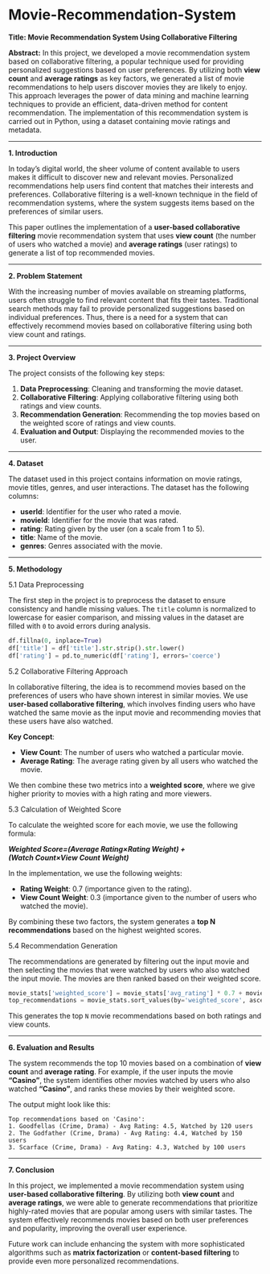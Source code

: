 # Movie-Recommendation-System

**Title: Movie Recommendation System Using Collaborative Filtering**

**Abstract:**
In this project, we developed a movie recommendation system based on collaborative filtering, a popular technique used for providing personalized suggestions based on user preferences. By utilizing both **view count** and **average ratings** as key factors, we generated a list of movie recommendations to help users discover movies they are likely to enjoy. This approach leverages the power of data mining and machine learning techniques to provide an efficient, data-driven method for content recommendation. The implementation of this recommendation system is carried out in Python, using a dataset containing movie ratings and metadata.

---

 **1. Introduction**

In today’s digital world, the sheer volume of content available to users makes it difficult to discover new and relevant movies. Personalized recommendations help users find content that matches their interests and preferences. Collaborative filtering is a well-known technique in the field of recommendation systems, where the system suggests items based on the preferences of similar users.

This paper outlines the implementation of a **user-based collaborative filtering** movie recommendation system that uses **view count** (the number of users who watched a movie) and **average ratings** (user ratings) to generate a list of top recommended movies.

---
 **2. Problem Statement**

With the increasing number of movies available on streaming platforms, users often struggle to find relevant content that fits their tastes. Traditional search methods may fail to provide personalized suggestions based on individual preferences. Thus, there is a need for a system that can effectively recommend movies based on collaborative filtering using both view count and ratings.

---

**3. Project Overview**

The project consists of the following key steps:
1. **Data Preprocessing**: Cleaning and transforming the movie dataset.
2. **Collaborative Filtering**: Applying collaborative filtering using both ratings and view counts.
3. **Recommendation Generation**: Recommending the top movies based on the weighted score of ratings and view counts.
4. **Evaluation and Output**: Displaying the recommended movies to the user.

---
**4. Dataset**

The dataset used in this project contains information on movie ratings, movie titles, genres, and user interactions. The dataset has the following columns:

- **userId**: Identifier for the user who rated a movie.
- **movieId**: Identifier for the movie that was rated.
- **rating**: Rating given by the user (on a scale from 1 to 5).
- **title**: Name of the movie.
- **genres**: Genres associated with the movie.

---

**5. Methodology**

5.1 Data Preprocessing

The first step in the project is to preprocess the dataset to ensure consistency and handle missing values. The `title` column is normalized to lowercase for easier comparison, and missing values in the dataset are filled with `0` to avoid errors during analysis.

```python
df.fillna(0, inplace=True)
df['title'] = df['title'].str.strip().str.lower()
df['rating'] = pd.to_numeric(df['rating'], errors='coerce')
```

5.2 Collaborative Filtering Approach

In collaborative filtering, the idea is to recommend movies based on the preferences of users who have shown interest in similar movies. We use **user-based collaborative filtering**, which involves finding users who have watched the same movie as the input movie and recommending movies that these users have also watched.

**Key Concept**:
- **View Count**: The number of users who watched a particular movie.
- **Average Rating**: The average rating given by all users who watched the movie.

We then combine these two metrics into a **weighted score**, where we give higher priority to movies with a high rating and more viewers.

5.3 Calculation of Weighted Score

To calculate the weighted score for each movie, we use the following formula:

***Weighted Score=(Average Rating×Rating Weight) + (Watch Count×View Count Weight)***


In the implementation, we use the following weights:
- **Rating Weight**: 0.7 (importance given to the rating).
- **View Count Weight**: 0.3 (importance given to the number of users who watched the movie).

By combining these two factors, the system generates a **top N recommendations** based on the highest weighted scores.

5.4 Recommendation Generation

The recommendations are generated by filtering out the input movie and then selecting the movies that were watched by users who also watched the input movie. The movies are then ranked based on their weighted score.

```python
movie_stats['weighted_score'] = movie_stats['avg_rating'] * 0.7 + movie_stats['watch_count'] * 0.3
top_recommendations = movie_stats.sort_values(by='weighted_score', ascending=False).head(top_n)
```

This generates the top `N` movie recommendations based on both ratings and view counts.

---


**6. Evaluation and Results**

The system recommends the top 10 movies based on a combination of **view count** and **average rating**. For example, if the user inputs the movie **“Casino”**, the system identifies other movies watched by users who also watched **“Casino”**, and ranks these movies by their weighted score.

The output might look like this:

```
Top recommendations based on 'Casino':
1. Goodfellas (Crime, Drama) - Avg Rating: 4.5, Watched by 120 users
2. The Godfather (Crime, Drama) - Avg Rating: 4.4, Watched by 150 users
3. Scarface (Crime, Drama) - Avg Rating: 4.3, Watched by 100 users
```

---

**7. Conclusion**

In this project, we implemented a movie recommendation system using **user-based collaborative filtering**. By utilizing both **view count** and **average ratings**, we were able to generate recommendations that prioritize highly-rated movies that are popular among users with similar tastes. The system effectively recommends movies based on both user preferences and popularity, improving the overall user experience.

Future work can include enhancing the system with more sophisticated algorithms such as **matrix factorization** or **content-based filtering** to provide even more personalized recommendations.


